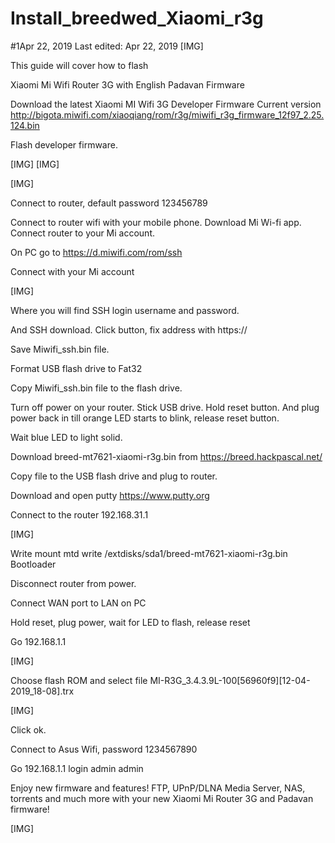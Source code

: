 # Install_breedwed_Xiaomi_r3g

#1Apr 22, 2019 Last edited: Apr 22, 2019
[​IMG]

This guide will cover how to flash

Xiaomi Mi Wifi Router 3G with English Padavan Firmware

Download the latest Xiaomi MI Wifi 3G Developer Firmware
Current version http://bigota.miwifi.com/xiaoqiang/rom/r3g/miwifi_r3g_firmware_12f97_2.25.124.bin

Flash developer firmware.

[​IMG]
[​IMG]

[​IMG]

Connect to router, default password 123456789

Connect to router wifi with your mobile phone.
Download Mi Wi-fi app.
Connect router to your Mi account.

On PC go to https://d.miwifi.com/rom/ssh

Connect with your Mi account

[​IMG]

Where you will find SSH login username and password.

And SSH download. Click button, fix address with https://

Save Miwifi_ssh.bin file.

Format USB flash drive to Fat32

Copy Miwifi_ssh.bin file to the flash drive.

Turn off power on your router.
Stick USB drive.
Hold reset button.
And plug power back in till orange LED starts to blink, release reset button.

Wait blue LED to light solid.

Download breed-mt7621-xiaomi-r3g.bin from https://breed.hackpascal.net/

Copy file to the USB flash drive and plug to router.

Download and open putty
https://www.putty.org

Connect to the router 192.168.31.1

[​IMG]


Write mount
mtd write /extdisks/sda1/breed-mt7621-xiaomi-r3g.bin Bootloader

Disconnect router from power.

Connect WAN port to LAN on PC

Hold reset, plug power, wait for LED to flash, release reset

Go 192.168.1.1

[​IMG]

Choose flash ROM and select file MI-R3G_3.4.3.9L-100[56960f9][12-04-2019_18-08].trx

[​IMG]

Click ok.

Connect to Asus Wifi, password 1234567890

Go 192.168.1.1 login admin admin

Enjoy new firmware and features!
FTP, UPnP/DLNA Media Server, NAS, torrents and much more with your new Xiaomi Mi Router 3G and Padavan firmware!

[​IMG]
